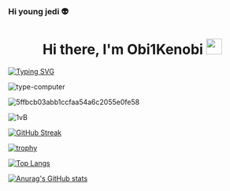 ### Hi young jedi :alien:
<h1 align="center">Hi there, I'm Obi1Kenobi  
<img src="https://github.com/blackcater/blackcater/raw/main/images/Hi.gif" height="32"/></h1>






[![Typing SVG](https://readme-typing-svg.herokuapp.com?color=%2336BCF7&lines=Computer+science+student)](https://git.io/typing-svg)
















  
  
 ![type-computer](https://user-images.githubusercontent.com/115603453/197324733-6304c31f-03c9-4973-817d-ddb8445079c8.gif)

  
  
  
  
  
  
  

  ![5ffbcb03abb1ccfaa54a6c2055e0fe58](https://user-images.githubusercontent.com/115603453/197328314-833daafe-6026-430e-87ad-6477766afd11.gif)
  
  
  
  
  

  
  
  
  
  
  
  
  
  
  ![1vB](https://user-images.githubusercontent.com/115603453/197332266-4f53647e-8a2d-49bc-8cd1-eac7fa9d4248.gif)

  
  
  
  
  
  
  
 [![GitHub Streak](https://github-readme-streak-stats.herokuapp.com/?user=DenverCoder1)](https://git.io/streak-stats)
  
  
  
  
  
  
  
  
  
  
  
  
  
  
  
  
  
  
  
  
  
  
  
  
  
[![trophy](https://github-profile-trophy.vercel.app/?username=ryo-ma)](https://github.com/ryo-ma/github-profile-trophy)
  
  
  
  
  
[![Top Langs](https://github-readme-stats.vercel.app/api/top-langs/?username=anuraghazra&layout=compact)](https://github.com/anuraghazra/github-readme-stats)

  
  
  
  
  
  
  
  
  
  
  
  
  
  
  
  [![Anurag's GitHub stats](https://github-readme-stats.vercel.app/api?username=anuraghazra)](https://github.com/anuraghazra/github-readme-stats)
  
  
  

